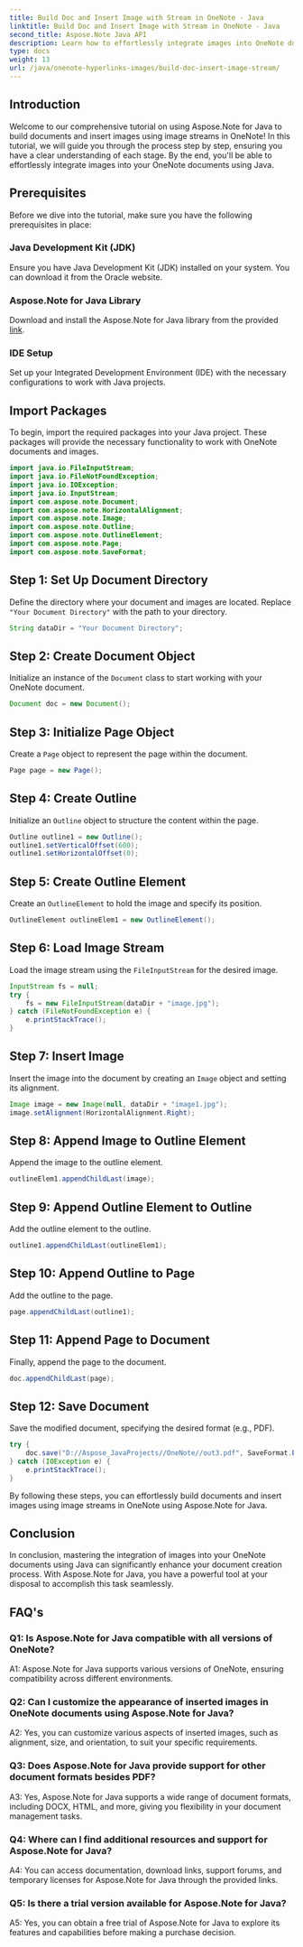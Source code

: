 ```yaml
---
title: Build Doc and Insert Image with Stream in OneNote - Java
linktitle: Build Doc and Insert Image with Stream in OneNote - Java
second_title: Aspose.Note Java API
description: Learn how to effortlessly integrate images into OneNote documents using Aspose.Note for Java. Step-by-step tutorial for Java developers.
type: docs
weight: 13
url: /java/onenote-hyperlinks-images/build-doc-insert-image-stream/
---
```

## Introduction

Welcome to our comprehensive tutorial on using Aspose.Note for Java to build documents and insert images using image streams in OneNote! In this tutorial, we will guide you through the process step by step, ensuring you have a clear understanding of each stage. By the end, you'll be able to effortlessly integrate images into your OneNote documents using Java.

## Prerequisites

Before we dive into the tutorial, make sure you have the following prerequisites in place:

### Java Development Kit (JDK)

Ensure you have Java Development Kit (JDK) installed on your system. You can download it from the Oracle website.

### Aspose.Note for Java Library

Download and install the Aspose.Note for Java library from the provided [link](https://releases.aspose.com/note/java/).

### IDE Setup

Set up your Integrated Development Environment (IDE) with the necessary configurations to work with Java projects.

## Import Packages

To begin, import the required packages into your Java project. These packages will provide the necessary functionality to work with OneNote documents and images.

```java
import java.io.FileInputStream;
import java.io.FileNotFoundException;
import java.io.IOException;
import java.io.InputStream;
import com.aspose.note.Document;
import com.aspose.note.HorizontalAlignment;
import com.aspose.note.Image;
import com.aspose.note.Outline;
import com.aspose.note.OutlineElement;
import com.aspose.note.Page;
import com.aspose.note.SaveFormat;
```

## Step 1: Set Up Document Directory

Define the directory where your document and images are located. Replace `"Your Document Directory"` with the path to your directory.

```java
String dataDir = "Your Document Directory";
```

## Step 2: Create Document Object

Initialize an instance of the `Document` class to start working with your OneNote document.

```java
Document doc = new Document();
```

## Step 3: Initialize Page Object

Create a `Page` object to represent the page within the document.

```java
Page page = new Page();
```

## Step 4: Create Outline

Initialize an `Outline` object to structure the content within the page.

```java
Outline outline1 = new Outline();
outline1.setVerticalOffset(600);
outline1.setHorizontalOffset(0);
```

## Step 5: Create Outline Element

Create an `OutlineElement` to hold the image and specify its position.

```java
OutlineElement outlineElem1 = new OutlineElement();
```

## Step 6: Load Image Stream

Load the image stream using the `FileInputStream` for the desired image.

```java
InputStream fs = null;
try {
    fs = new FileInputStream(dataDir + "image.jpg");
} catch (FileNotFoundException e) {
    e.printStackTrace();
}
```

## Step 7: Insert Image

Insert the image into the document by creating an `Image` object and setting its alignment.

```java
Image image = new Image(null, dataDir + "image1.jpg");
image.setAlignment(HorizontalAlignment.Right);
```

## Step 8: Append Image to Outline Element

Append the image to the outline element.

```java
outlineElem1.appendChildLast(image);
```

## Step 9: Append Outline Element to Outline

Add the outline element to the outline.

```java
outline1.appendChildLast(outlineElem1);
```

## Step 10: Append Outline to Page

Add the outline to the page.

```java
page.appendChildLast(outline1);
```

## Step 11: Append Page to Document

Finally, append the page to the document.

```java
doc.appendChildLast(page);
```

## Step 12: Save Document

Save the modified document, specifying the desired format (e.g., PDF).

```java
try {
    doc.save("D://Aspose_JavaProjects//OneNote//out3.pdf", SaveFormat.Pdf);
} catch (IOException e) {
    e.printStackTrace();
}
```

By following these steps, you can effortlessly build documents and insert images using image streams in OneNote using Aspose.Note for Java.

## Conclusion

In conclusion, mastering the integration of images into your OneNote documents using Java can significantly enhance your document creation process. With Aspose.Note for Java, you have a powerful tool at your disposal to accomplish this task seamlessly.

## FAQ's

### Q1: Is Aspose.Note for Java compatible with all versions of OneNote?

A1: Aspose.Note for Java supports various versions of OneNote, ensuring compatibility across different environments.

### Q2: Can I customize the appearance of inserted images in OneNote documents using Aspose.Note for Java?

A2: Yes, you can customize various aspects of inserted images, such as alignment, size, and orientation, to suit your specific requirements.

### Q3: Does Aspose.Note for Java provide support for other document formats besides PDF?

A3: Yes, Aspose.Note for Java supports a wide range of document formats, including DOCX, HTML, and more, giving you flexibility in your document management tasks.

### Q4: Where can I find additional resources and support for Aspose.Note for Java?

A4: You can access documentation, download links, support forums, and temporary licenses for Aspose.Note for Java through the provided links.

### Q5: Is there a trial version available for Aspose.Note for Java?

A5: Yes, you can obtain a free trial of Aspose.Note for Java to explore its features and capabilities before making a purchase decision.

